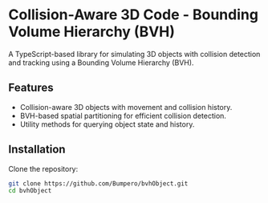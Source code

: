 # Collision-Aware 3D Code - Bounding Volume Hierarchy (BVH)

A TypeScript-based library for simulating 3D objects with collision detection and tracking using a Bounding Volume Hierarchy (BVH).

## Features
- Collision-aware 3D objects with movement and collision history.
- BVH-based spatial partitioning for efficient collision detection.
- Utility methods for querying object state and history.

## Installation

Clone the repository:
```bash
git clone https://github.com/Bumpero/bvhObject.git
cd bvhObject
